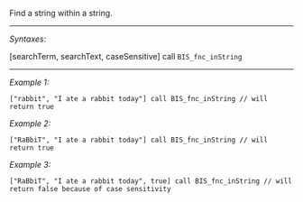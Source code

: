 Find a string within a string.


---
*Syntaxes:*

[searchTerm, searchText, caseSensitive] call `BIS_fnc_inString`

---
*Example 1:*

```sqf
["rabbit", "I ate a rabbit today"] call BIS_fnc_inString // will return true
```

*Example 2:*

```sqf
["RaBbiT", "I ate a rabbit today"] call BIS_fnc_inString // will return true
```

*Example 3:*

```sqf
["RaBbiT", "I ate a rabbit today", true] call BIS_fnc_inString // will return false because of case sensitivity
```